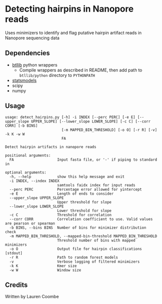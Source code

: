 # Detecting hairpins in Nanopore reads

Uses minimizers to identify and flag putative hairpin artifact reads in Nanopore sequencing data

## Dependencies

* [btllib](https://github.com/bcgsc/btllib)  python wrappers
  * Compile wrappers as described in README, then add path to `btllib/python` directory to `PYTHONPATH`
* [statsmodels](https://www.statsmodels.org/stable/index.html)
* scipy
* numpy

## Usage

```commandline
usage: detect_hairpins.py [-h] -i INDEX [--perc PERC] [-e E] [--upper_slope UPPER_SLOPE] [--lower_slope LOWER_SLOPE] [-c C] [--corr CORR] [-b BINS]
                          [-m MAPPED_BIN_THRESHOLD] [-o O] [-r R] [-v] -k K -w W
                          FA

Detect hairpin artifacts in nanopore reads

positional arguments:
  FA                    Input fasta file, or '-' if piping to standard in

optional arguments:
  -h, --help            show this help message and exit
  -i INDEX, --index INDEX
                        samtools faidx index for input reads
  --perc PERC           Percentage error allowed for yintercept
  -e E                  Length of ends to consider
  --upper_slope UPPER_SLOPE
                        Upper threshold for slope
  --lower_slope LOWER_SLOPE
                        Lower threshold for slope
  -c C                  Threshold for correlation
  --corr CORR           Correlation coefficient to use. Valid values are pearson or spearman
  -b BINS, --bins BINS  Number of bins for minimizer distribution check
  -m MAPPED_BIN_THRESHOLD, --mapped-bin-threshold MAPPED_BIN_THRESHOLD
                        Threshold number of bins with mapped minimizers
  -o O                  Output file for hairpin classifications [stdout]
  -r R                  Path to random forest models
  -v                    Verbose logging of filtered minimizers
  -k K                  Kmer size
  -w W                  Window size
```

## Credits

Written by Lauren Coombe